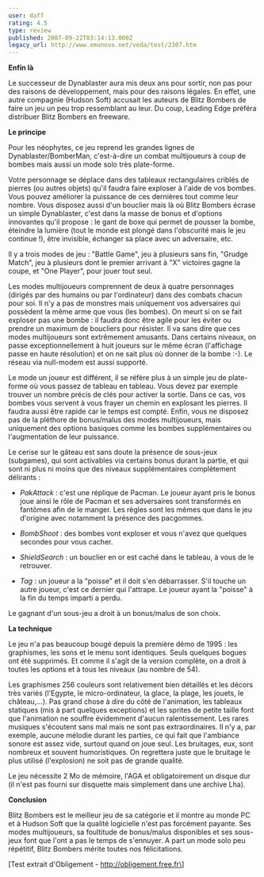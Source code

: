 ```yaml
---
user: daff
rating: 4.5
type: review
published: 2007-09-22T03:14:13.000Z
legacy_url: http://www.emunova.net/veda/test/2307.htm
---
```

**Enfin là**  

  

Le successeur de Dynablaster aura mis deux ans pour sortir, non pas pour des raisons de développement, mais pour des raisons légales. En effet, une autre compagnie (Hudson Soft) accusait les auteurs de Blitz Bombers de faire un jeu un peu trop ressemblant au leur. Du coup, Leading Edge préféra distribuer Blitz Bombers en freeware.  

  

**Le principe**  

  

Pour les néophytes, ce jeu reprend les grandes lignes de Dynablaster/BomberMan, c'est-à-dire un combat multijoueurs à coup de bombes mais aussi un mode solo très plate-forme.  

  

Votre personnage se déplace dans des tableaux rectangulaires criblés de pierres (ou autres objets) qu'il faudra faire exploser à l'aide de vos bombes. Vous pouvez améliorer la puissance de ces dernières tout comme leur nombre. Vous disposez aussi d'un bouclier mais là où Blitz Bombers écrase un simple Dynablaster, c'est dans la masse de bonus et d'options innovantes qu'il propose : le gant de boxe qui permet de pousser la bombe, éteindre la lumière (tout le monde est plongé dans l'obscurité mais le jeu continue !), être invisible, échanger sa place avec un adversaire, etc.  

  

Il y a trois modes de jeu : "Battle Game", jeu à plusieurs sans fin, "Grudge Match", jeu à plusieurs dont le premier arrivant à "X" victoires gagne la coupe, et "One Player", pour jouer tout seul.  

  

Les modes multijoueurs comprennent de deux à quatre personnages (dirigés par des humains ou par l'ordinateur) dans des combats chacun pour soi. Il n'y a pas de monstres mais uniquement vos adversaires qui possèdent la même arme que vous (les bombes). On meurt si on se fait exploser pas une bombe : il faudra donc être agile pour les éviter ou prendre un maximum de boucliers pour résister. Il va sans dire que ces modes multijoueurs sont extrêmement amusants. Dans certains niveaux, on passe exceptionnellement à huit joueurs sur le même écran (l'affichage passe en haute résolution) et on ne sait plus où donner de la bombe :-). Le réseau via null-modem est aussi supporté.  

  

Le mode un joueur est différent, il se réfère plus à un simple jeu de plate-forme où vous passez de tableau en tableau. Vous devez par exemple trouver un nombre précis de clés pour activer la sortie. Dans ce cas, vos bombes vous servent à vous frayer un chemin en explosant les pierres. Il faudra aussi être rapide car le temps est compté. Enfin, vous ne disposez pas de la pléthore de bonus/malus des modes multijoueurs, mais uniquement des options basiques comme les bombes supplémentaires ou l'augmentation de leur puissance.  

  

Le cerise sur le gâteau est sans doute la présence de sous-jeux (subgames), qui sont activables via certains bonus durant la partie, et qui sont ni plus ni moins que des niveaux supplémentaires complètement délirants :  

  

- _PakAttack_ : c'est une réplique de Pacman. Le joueur ayant pris le bonus joue ainsi le rôle de Pacman et ses adversaires sont transformés en fantômes afin de le manger. Les règles sont les mêmes que dans le jeu d'origine avec notamment la présence des pacgommes.  

- _BombShoot_ : des bombes vont exploser et vous n'avez que quelques secondes pour vous cacher.  

- _ShieldSearch_ : un bouclier en or est caché dans le tableau, à vous de le retrouver.  

- _Tag_ : un joueur a la "poisse" et il doit s'en débarrasser. S'il touche un autre joueur, c'est ce dernier qui l'attrape. Le joueur ayant la "poisse" à la fin du temps imparti a perdu.  

  

Le gagnant d'un sous-jeu a droit à un bonus/malus de son choix.  

  

**La technique**  

  

Le jeu n'a pas beaucoup bougé depuis la première démo de 1995 : les graphismes, les sons et le menu sont identiques. Seuls quelques bogues ont été supprimés. Et comme il s'agit de la version complète, on a droit à toutes les options et à tous les niveaux (au nombre de 54).  

  

Les graphismes 256 couleurs sont relativement bien détaillés et les décors très variés (l'Egypte, le micro-ordinateur, la glace, la plage, les jouets, le château,...). Pas grand chose à dire du côté de l'animation, les tableaux statiques (mis à part quelques exceptions) et les sprites de petite taille font que l'animation ne souffre évidemment d'aucun ralentissement. Les rares musiques s'écoutent sans mal mais ne sont pas extraordinaires. Il n'y a, par exemple, aucune mélodie durant les parties, ce qui fait que l'ambiance sonore est assez vide, surtout quand on joue seul. Les bruitages, eux, sont nombreux et souvent humoristiques. On regrettera juste que le bruitage le plus utilisé (l'explosion) ne soit pas de grande qualité.  

  

Le jeu nécessite 2 Mo de mémoire, l'AGA et obligatoirement un disque dur (il n'est pas fourni sur disquette mais simplement dans une archive Lha).  

  

**Conclusion**  

  

Blitz Bombers est le meilleur jeu de sa catégorie et il montre au monde PC et à Hudson Soft que la qualité logicielle n'est pas forcément payante. Ses modes multijoueurs, sa foultitude de bonus/malus disponibles et ses sous-jeux font que l'ont a pas le temps de s'ennuyer. A part un mode solo peu répétitif, Blitz Bombers mérite toutes nos félicitations.  

  

\[Test extrait d'Obligement - http://obligement.free.fr\]